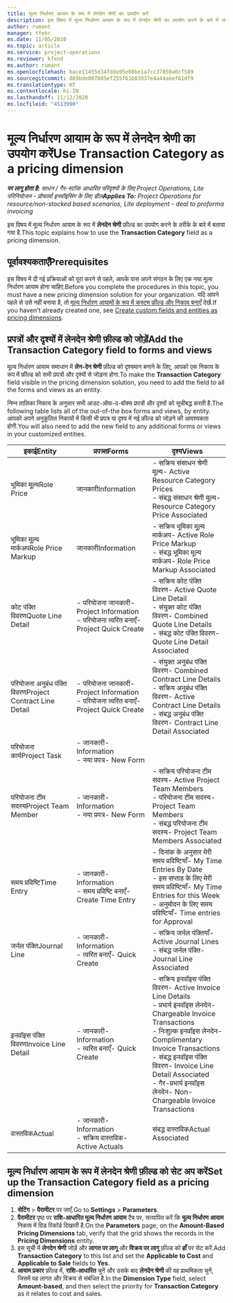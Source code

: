 ```yaml
---
title: मूल्य निर्धारण आयाम के रूप में लेनदेन श्रेणी का उपयोग करें
description: इस विषय में मूल्य निर्धारण आयाम के रूप में लेनदेन श्रेणी का उपयोग करने के बारे में जानकारी प्रदान दी गई है.
author: rumant
manager: tfehr
ms.date: 11/05/2020
ms.topic: article
ms.service: project-operations
ms.reviewer: kfend
ms.author: rumant
ms.openlocfilehash: bace11455d34fdda95e08be1a7cc37850a0cf589
ms.sourcegitcommit: 869bde007805ef255f61b03937e4a44aeef61df9
ms.translationtype: HT
ms.contentlocale: hi-IN
ms.lasthandoff: 11/12/2020
ms.locfileid: "4513990"
---
```

# <a name="use-transaction-category-as-a-pricing-dimension"></a><span data-ttu-id="f8f34-103">मूल्य निर्धारण आयाम के रूप में लेनदेन श्रेणी का उपयोग करें</span><span class="sxs-lookup"><span data-stu-id="f8f34-103">Use Transaction Category as a pricing dimension</span></span>


<span data-ttu-id="f8f34-104">_**पर लागू होता है:** साधन / गैर-स्टॉक आधारित परिदृश्यों के लिए Project Operations, Lite परिनियोजन - प्रोफार्मा इनवॉइसिंग के लिए डील_</span><span class="sxs-lookup"><span data-stu-id="f8f34-104">_**Applies To:** Project Operations for resource/non-stocked based scenarios, Lite deployment - deal to proforma invoicing_</span></span>


<span data-ttu-id="f8f34-105">इस विषय में मूल्य निर्धारण आयाम के रूप में **लेनदेन श्रेणी** फ़ील्ड का उपयोग करने के तरीके के बारे में बताया गया है.</span><span class="sxs-lookup"><span data-stu-id="f8f34-105">This topic explains how to use the **Transaction Category** field as a pricing dimension.</span></span> 

## <a name="prerequisites"></a><span data-ttu-id="f8f34-106">पूर्वावश्यकताएँ</span><span class="sxs-lookup"><span data-stu-id="f8f34-106">Prerequisites</span></span>
<span data-ttu-id="f8f34-107">इस विषय में दी गई प्रक्रियाओं को पूरा करने से पहले, आपके पास अपने संगठन के लिए एक नया मूल्य निर्धारण आयाम होना चाहिए.</span><span class="sxs-lookup"><span data-stu-id="f8f34-107">Before you complete the procedures in this topic, you must have a new pricing dimension solution for your organization.</span></span> <span data-ttu-id="f8f34-108">यदि आपने पहले से उसे नहीं बनाया है, तो [मूल्य निर्धारण आयामों के रूप में कस्टम फ़ील्ड और निकाय बनाएँ](create-custom-fields-entities-pricing-dimensions.md) देखें.</span><span class="sxs-lookup"><span data-stu-id="f8f34-108">If you haven't already created one, see [Create custom fields and entities as pricing dimensions](create-custom-fields-entities-pricing-dimensions.md).</span></span>

## <a name="add-the-transaction-category-field-to-forms-and-views"></a><span data-ttu-id="f8f34-109">प्रपत्रों और दृश्यों में लेनदेन श्रेणी फ़ील्ड को जोड़ें</span><span class="sxs-lookup"><span data-stu-id="f8f34-109">Add the Transaction Category field to forms and views</span></span>
<span data-ttu-id="f8f34-110">मूल्य निर्धारण आयाम समाधान में **लेन-देन श्रेणी** फ़ील्ड को दृश्यमान बनाने के लिए, आपको एक निकाय के रूप में फ़ील्ड को सभी प्रपत्रों और दृश्यों से जोड़ना होगा.</span><span class="sxs-lookup"><span data-stu-id="f8f34-110">To make the **Transaction Category** field visible in the pricing dimension solution, you need to add the field to all the forms and views as an entity.</span></span>

<span data-ttu-id="f8f34-111">निम्न तालिका निकाय के अनुसार सभी आउट-ऑफ-द-बॉक्स प्रपत्रों और दृश्यों को सूचीबद्ध करती है.</span><span class="sxs-lookup"><span data-stu-id="f8f34-111">The following table lists all of the out-of-the box forms and views, by entity.</span></span> <span data-ttu-id="f8f34-112">आपको अपने अनुकूलित निकायों में किसी भी प्रपत्र या दृश्य में नई फ़ील्ड को जोड़ने की आवश्यकता होगी.</span><span class="sxs-lookup"><span data-stu-id="f8f34-112">You will also need to add the new field to any additional forms or views in your customized entities.</span></span>

|  <span data-ttu-id="f8f34-113">इकाई</span><span class="sxs-lookup"><span data-stu-id="f8f34-113">Entity</span></span>        | <span data-ttu-id="f8f34-114">प्रपत्र्स</span><span class="sxs-lookup"><span data-stu-id="f8f34-114">Forms</span></span>     |<span data-ttu-id="f8f34-115">दृश्य</span><span class="sxs-lookup"><span data-stu-id="f8f34-115">Views</span></span>        |
| ------------------------------|---------------------------------|----------------------------------|
|  <span data-ttu-id="f8f34-116">भूमिका मू्ल्य</span><span class="sxs-lookup"><span data-stu-id="f8f34-116">Role Price</span></span>| <span data-ttu-id="f8f34-117">जानकारी</span><span class="sxs-lookup"><span data-stu-id="f8f34-117">Information</span></span> |<span data-ttu-id="f8f34-118">- सक्रिय संसाधन श्रेणी मूल्य</span><span class="sxs-lookup"><span data-stu-id="f8f34-118">- Active Resource Category Prices</span></span><br> <span data-ttu-id="f8f34-119">- संबद्ध संसाधन श्रेणी मूल्य</span><span class="sxs-lookup"><span data-stu-id="f8f34-119">- Resource Category Price Associated</span></span> |
|  <span data-ttu-id="f8f34-120">भूमिका मू्ल्य मार्कअप</span><span class="sxs-lookup"><span data-stu-id="f8f34-120">Role Price Markup</span></span>| <span data-ttu-id="f8f34-121">जानकारी</span><span class="sxs-lookup"><span data-stu-id="f8f34-121">Information</span></span>|<span data-ttu-id="f8f34-122">- सक्रिय भूमिका मू्ल्य मार्कअप</span><span class="sxs-lookup"><span data-stu-id="f8f34-122">- Active Role Price Markup</span></span><br><span data-ttu-id="f8f34-123">- संबद्ध भूमिका मूल्य मार्कअप</span><span class="sxs-lookup"><span data-stu-id="f8f34-123">- Role Price Markup Associated</span></span> |
|  <span data-ttu-id="f8f34-124">कोट पंक्ति विवरण</span><span class="sxs-lookup"><span data-stu-id="f8f34-124">Quote Line Detail</span></span>|<span data-ttu-id="f8f34-125">- परियोजना जानकारी</span><span class="sxs-lookup"><span data-stu-id="f8f34-125">- Project Information</span></span><br><span data-ttu-id="f8f34-126">- परियोजना त्वरित बनाएँ</span><span class="sxs-lookup"><span data-stu-id="f8f34-126">- Project Quick Create</span></span>| <span data-ttu-id="f8f34-127">- सक्रिय कोट पंक्ति विवरण</span><span class="sxs-lookup"><span data-stu-id="f8f34-127">- Active Quote Line Detail</span></span><br><span data-ttu-id="f8f34-128">- संयुक्त कोट पंक्ति विवरण</span><span class="sxs-lookup"><span data-stu-id="f8f34-128">- Combined Quote Line Details</span></span><br><span data-ttu-id="f8f34-129">- संबद्ध कोट पंक्ति विवरण</span><span class="sxs-lookup"><span data-stu-id="f8f34-129">- Quote Line Detail Associated</span></span> |
|  <span data-ttu-id="f8f34-130">परियोजना अनुबंध पंक्ति विवरण</span><span class="sxs-lookup"><span data-stu-id="f8f34-130">Project Contract Line Detail</span></span>|<span data-ttu-id="f8f34-131">- परियोजना जानकारी</span><span class="sxs-lookup"><span data-stu-id="f8f34-131">- Project Information</span></span><br><span data-ttu-id="f8f34-132">- परियोजना त्वरित बनाएँ</span><span class="sxs-lookup"><span data-stu-id="f8f34-132">- Project Quick Create</span></span>|<span data-ttu-id="f8f34-133">- संयुक्त अनुबंध पंक्ति विवरण</span><span class="sxs-lookup"><span data-stu-id="f8f34-133">- Combined Contract Line Details</span></span><br><span data-ttu-id="f8f34-134">- सक्रिय अनुबंध पंक्ति विवरण</span><span class="sxs-lookup"><span data-stu-id="f8f34-134">- Active Contract Line Details</span></span><br><span data-ttu-id="f8f34-135">- संबद्ध अनुबंध पंक्ति विवरण</span><span class="sxs-lookup"><span data-stu-id="f8f34-135">- Contract Line Detail Associated</span></span> |
|  <span data-ttu-id="f8f34-136">परियोजना कार्य</span><span class="sxs-lookup"><span data-stu-id="f8f34-136">Project Task</span></span>|<span data-ttu-id="f8f34-137">- जानकारी</span><span class="sxs-lookup"><span data-stu-id="f8f34-137">- Information</span></span><br><span data-ttu-id="f8f34-138">- नया प्रपत्र</span><span class="sxs-lookup"><span data-stu-id="f8f34-138">- New Form</span></span>| &nbsp; |
|  <span data-ttu-id="f8f34-139">परियोजना टीम सदस्य</span><span class="sxs-lookup"><span data-stu-id="f8f34-139">Project Team Member</span></span>|<span data-ttu-id="f8f34-140">- जानकारी</span><span class="sxs-lookup"><span data-stu-id="f8f34-140">- Information</span></span><br><span data-ttu-id="f8f34-141">- नया प्रपत्र</span><span class="sxs-lookup"><span data-stu-id="f8f34-141">- New Form</span></span>|<span data-ttu-id="f8f34-142">- सक्रिय परियोजना टीम सदस्य</span><span class="sxs-lookup"><span data-stu-id="f8f34-142">- Active Project Team Members</span></span><br><span data-ttu-id="f8f34-143">- परियोजना टीम सदस्य</span><span class="sxs-lookup"><span data-stu-id="f8f34-143">- Project Team Members</span></span><br><span data-ttu-id="f8f34-144">- संबद्ध परियोजना टीम सदस्य</span><span class="sxs-lookup"><span data-stu-id="f8f34-144">- Project Team Members Associated</span></span> |
|  <span data-ttu-id="f8f34-145">समय प्रविष्टि</span><span class="sxs-lookup"><span data-stu-id="f8f34-145">Time Entry</span></span>|<span data-ttu-id="f8f34-146">- जानकारी</span><span class="sxs-lookup"><span data-stu-id="f8f34-146">- Information</span></span><br><span data-ttu-id="f8f34-147">- समय प्रविष्टि बनाएँ</span><span class="sxs-lookup"><span data-stu-id="f8f34-147">- Create Time Entry</span></span>|<span data-ttu-id="f8f34-148">- दिनांक के अनुसार मेरी समय प्रविष्टियाँ</span><span class="sxs-lookup"><span data-stu-id="f8f34-148">- My Time Entries By Date</span></span><br><span data-ttu-id="f8f34-149">- इस सप्ताह के लिए मेरी समय प्रविष्टियाँ</span><span class="sxs-lookup"><span data-stu-id="f8f34-149">- My Time Entries for this Week</span></span><br><span data-ttu-id="f8f34-150">- अनुमोदन के लिए समय प्रविष्टियाँ</span><span class="sxs-lookup"><span data-stu-id="f8f34-150">- Time entries for Approval</span></span>|
|  <span data-ttu-id="f8f34-151">जर्नल पंक्ति</span><span class="sxs-lookup"><span data-stu-id="f8f34-151">Journal Line</span></span>|<span data-ttu-id="f8f34-152">- जानकारी</span><span class="sxs-lookup"><span data-stu-id="f8f34-152">- Information</span></span><br><span data-ttu-id="f8f34-153">- त्वरित बनाएँ</span><span class="sxs-lookup"><span data-stu-id="f8f34-153">- Quick Create</span></span>|<span data-ttu-id="f8f34-154">- सक्रिय जर्नल पंक्तियाँ</span><span class="sxs-lookup"><span data-stu-id="f8f34-154">- Active Journal Lines</span></span><br><span data-ttu-id="f8f34-155">- संबद्ध जर्नल पंक्ति</span><span class="sxs-lookup"><span data-stu-id="f8f34-155">- Journal Line Associated</span></span>|
|  <span data-ttu-id="f8f34-156">इनवॉइस पंक्ति विवरण</span><span class="sxs-lookup"><span data-stu-id="f8f34-156">Invoice Line Detail</span></span>|<span data-ttu-id="f8f34-157">- जानकारी</span><span class="sxs-lookup"><span data-stu-id="f8f34-157">- Information</span></span><br><span data-ttu-id="f8f34-158">- त्वरित बनाएँ</span><span class="sxs-lookup"><span data-stu-id="f8f34-158">- Quick Create</span></span>|<span data-ttu-id="f8f34-159">- सक्रिय इनवॉइस पंक्ति विवरण</span><span class="sxs-lookup"><span data-stu-id="f8f34-159">- Active Invoice Line Details</span></span><br><span data-ttu-id="f8f34-160">- प्रभार्य इनवॉइस लेनदेन</span><span class="sxs-lookup"><span data-stu-id="f8f34-160">- Chargeable Invoice Transactions</span></span><br><span data-ttu-id="f8f34-161">- निःशुल्क इनवॉइस लेनदेन</span><span class="sxs-lookup"><span data-stu-id="f8f34-161">- Complimentary Invoice Transactions</span></span><br><span data-ttu-id="f8f34-162">- संबद्ध इनवॉइस पंक्ति विवरण</span><span class="sxs-lookup"><span data-stu-id="f8f34-162">- Invoice Line Detail Associated</span></span> <br><span data-ttu-id="f8f34-163">- गैर-प्रभार्य इनवॉइस लेनदेन</span><span class="sxs-lookup"><span data-stu-id="f8f34-163">- Non-Chargeable Invoice Transactions</span></span>|
|  <span data-ttu-id="f8f34-164">वास्तविक</span><span class="sxs-lookup"><span data-stu-id="f8f34-164">Actual</span></span>|<span data-ttu-id="f8f34-165">- जानकारी</span><span class="sxs-lookup"><span data-stu-id="f8f34-165">- Information</span></span><br><span data-ttu-id="f8f34-166">- सक्रिय वास्तविक</span><span class="sxs-lookup"><span data-stu-id="f8f34-166">- Active Actuals</span></span>| <span data-ttu-id="f8f34-167">संबद्ध वास्तविक</span><span class="sxs-lookup"><span data-stu-id="f8f34-167">Actual Associated</span></span> |

## <a name="set-up-the-transaction-category-field-as-a-pricing-dimension"></a><span data-ttu-id="f8f34-168">मूल्य निर्धारण आयाम के रूप में लेनदेन श्रेणी फ़ील्ड को सेट अप करें</span><span class="sxs-lookup"><span data-stu-id="f8f34-168">Set up the Transaction Category field as a pricing dimension</span></span>

1. <span data-ttu-id="f8f34-169">**सेटिंग** > **पैरामीटर** पर जाएँ.</span><span class="sxs-lookup"><span data-stu-id="f8f34-169">Go to **Settings** > **Parameters**.</span></span> 
2. <span data-ttu-id="f8f34-170">**पैरामीटर** पृष्ठ पर **राशि-आधारित मूल्य निर्धारण आयाम** टैब पर, सत्यापित करें कि **मूल्य निर्धारण आयाम** निकाय में ग्रिड रिकॉर्ड दिखाती है.</span><span class="sxs-lookup"><span data-stu-id="f8f34-170">On the **Parameters** page, on the **Amount-Based Pricing Dimensions** tab, verify that the grid shows the records in the **Pricing Dimensions** entity.</span></span>
3. <span data-ttu-id="f8f34-171">इस सूची में **लेनदेन श्रेणी** जोड़ें और **लागत पर लागू** और **विक्रय पर लागू** फ़ील्ड को **हाँ** पर सेट करें.</span><span class="sxs-lookup"><span data-stu-id="f8f34-171">Add **Transaction Category** to this list and set the **Applicable to Cost** and **Applicable to Sale** fields to **Yes**.</span></span>
4. <span data-ttu-id="f8f34-172">**आयाम प्रकार** फ़ील्ड में, **राशि-आधारित** चुनें और उसके बाद **लेनदेन श्रेणी** की वह प्राथमिकता चुनें, जिसमें वह लागत और विक्रय से संबंधित है.</span><span class="sxs-lookup"><span data-stu-id="f8f34-172">In the **Dimension Type** field, select **Amount-based**, and then select the priority for **Transaction Category** as it relates to cost and sales.</span></span>
